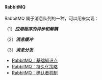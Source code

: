 #### RabbitMQ

RabbitMQ 属于消息队列的一种，可以用来实现：

（1）***应用程序的异步和解耦***

（2）***消息缓冲***

（3）***消息分发***
  

- [RabbitMQ：基础知识点](https://github.com/jbkzty/rabbit-java/issues/1)
- [RabbitMQ：持久化策略](https://github.com/jbkzty/rabbit-java/issues/2)
- [RabbitMQ：确认者机制](https://github.com/jbkzty/rabbit-java/issues/3)